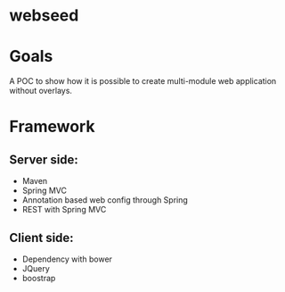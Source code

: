 webseed
=======

# Goals

A POC to show how it is possible to create multi-module web application without overlays.

# Framework

## Server side:
- Maven
- Spring MVC
- Annotation based web config through Spring
- REST with Spring MVC

## Client side:
- Dependency with bower
- JQuery
- boostrap
